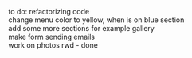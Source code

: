 to do: refactorizing code  
       change menu color to yellow, when is on blue section  
       add some more sections for example gallery  
       make form sending emails   
       work on photos rwd  - done  